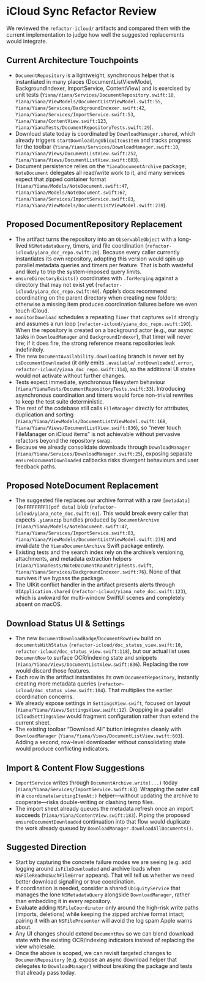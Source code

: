 # iCloud Sync Refactor Review

We reviewed the `refactor-icloud/` artifacts and compared them with the current implementation to judge how well the suggested replacements would integrate.

## Current Architecture Touchpoints
- `DocumentRepository` is a lightweight, synchronous helper that is instantiated in many places (DocumentListViewModel, BackgroundIndexer, ImportService, ContentView) and is exercised by unit tests (`Yiana/Yiana/Services/DocumentRepository.swift:10`, `Yiana/Yiana/ViewModels/DocumentListViewModel.swift:55`, `Yiana/Yiana/Services/BackgroundIndexer.swift:42`, `Yiana/Yiana/Services/ImportService.swift:53`, `Yiana/Yiana/ContentView.swift:123`, `Yiana/YianaTests/DocumentRepositoryTests.swift:29`).
- Download state today is coordinated by `DownloadManager.shared`, which already triggers `startDownloadingUbiquitousItem` and tracks progress for the toolbar (`Yiana/Yiana/Services/DownloadManager.swift:10`, `Yiana/Yiana/Views/DocumentListView.swift:252`, `Yiana/Yiana/Views/DocumentListView.swift:603`).
- Document persistence relies on the `YianaDocumentArchive` package; `NoteDocument` delegates all read/write work to it, and many services expect that zipped container format (`Yiana/Yiana/Models/NoteDocument.swift:47`, `Yiana/Yiana/Models/NoteDocument.swift:67`, `Yiana/Yiana/Services/ImportService.swift:83`, `Yiana/Yiana/ViewModels/DocumentListViewModel.swift:239`).

## Proposed DocumentRepository Replacement
- The artifact turns the repository into an `ObservableObject` with a long-lived `NSMetadataQuery`, timers, and file coordination (`refactor-icloud/yiana_doc_repo.swift:20`). Because every caller currently instantiates its own repository, adopting this version would spin up parallel metadata queries and timers per feature. That is both wasteful and likely to trip the system-imposed query limits.
- `ensureDirectoryExists()` coordinates with `.forMerging` against a directory that may not exist yet (`refactor-icloud/yiana_doc_repo.swift:60`). Apple’s docs recommend coordinating on the parent directory when creating new folders; otherwise a missing item produces coordination failures before we even touch iCloud.
- `monitorDownload` schedules a repeating `Timer` that captures `self` strongly and assumes a run loop (`refactor-icloud/yiana_doc_repo.swift:190`). When the repository is created on a background actor (e.g., our async tasks in `DownloadManager` and `BackgroundIndexer`), that timer will never fire; if it does fire, the strong reference means repositories leak indefinitely.
- The new `DocumentAvailability.downloading` branch is never set by `isDocumentDownloaded` (it only emits `.available`/`.notDownloaded`/`.error`, `refactor-icloud/yiana_doc_repo.swift:114`), so the additional UI states would not activate without further changes.
- Tests expect immediate, synchronous filesystem behaviour (`Yiana/YianaTests/DocumentRepositoryTests.swift:33`). Introducing asynchronous coordination and timers would force non-trivial rewrites to keep the test suite deterministic.
- The rest of the codebase still calls `FileManager` directly for attributes, duplication and sorting (`Yiana/Yiana/ViewModels/DocumentListViewModel.swift:168`, `Yiana/Yiana/Views/DocumentListView.swift:836`), so “never touch FileManager on iCloud items” is not achievable without pervasive refactors beyond the repository swap.
- Because we already consolidate downloads through `DownloadManager` (`Yiana/Yiana/Services/DownloadManager.swift:25`), exposing separate `ensureDocumentDownloaded` callbacks risks divergent behaviours and user feedback paths.

## Proposed NoteDocument Replacement
- The suggested file replaces our archive format with a raw `[metadata][0xFFFFFFFF][pdf data]` blob (`refactor-icloud/yiana_note_doc.swift:61`). This would break every caller that expects `.yianazip` bundles produced by `DocumentArchive` (`Yiana/Yiana/Models/NoteDocument.swift:47`, `Yiana/Yiana/Services/ImportService.swift:83`, `Yiana/Yiana/ViewModels/DocumentListViewModel.swift:239`) and invalidate the `YianaDocumentArchive` Swift package entirely.
- Existing tests and the search index rely on the archive’s versioning, attachments, and metadata extraction helpers (`Yiana/YianaTests/NoteDocumentRoundtripTests.swift`, `Yiana/Yiana/Services/BackgroundIndexer.swift:76`). None of that survives if we bypass the package.
- The UIKit conflict handler in the artifact presents alerts through `UIApplication.shared` (`refactor-icloud/yiana_note_doc.swift:123`), which is awkward for multi-window SwiftUI scenes and completely absent on macOS.

## Download Status UI & Settings
- The new `DocumentDownloadBadge`/`DocumentRowView` build on `documentsWithStatus` (`refactor-icloud/doc_status_view.swift:10`, `refactor-icloud/doc_status_view.swift:118`), but our actual list uses `DocumentRow` to surface OCR/indexing state and snippets (`Yiana/Yiana/Views/DocumentListView.swift:836`). Replacing the row would discard those features.
- Each row in the artifact instantiates its own `DocumentRepository`, instantly creating more metadata queries (`refactor-icloud/doc_status_view.swift:104`). That multiplies the earlier coordination concerns.
- We already expose settings in `SettingsView.swift`, focused on layout (`Yiana/Yiana/Views/SettingsView.swift:12`). Dropping in a parallel `iCloudSettingsView` would fragment configuration rather than extend the current sheet.
- The existing toolbar “Download All” button integrates cleanly with `DownloadManager` (`Yiana/Yiana/Views/DocumentListView.swift:603`). Adding a second, row-level downloader without consolidating state would produce conflicting indicators.

## Import & Content Flow Suggestions
- `ImportService` writes through `DocumentArchive.write(...)` today (`Yiana/Yiana/Services/ImportService.swift:83`). Wrapping the outer call in a `coordinate(writingItemAt:)` helper—without updating the archive to cooperate—risks double-writing or clashing temp files.
- The import sheet already queues the metadata refresh once an import succeeds (`Yiana/Yiana/ContentView.swift:183`). Piping the proposed `ensureDocumentDownloaded` continuation into that flow would duplicate the work already queued by `DownloadManager.downloadAllDocuments()`.

## Suggested Direction
- Start by capturing the concrete failure modes we are seeing (e.g. add logging around `isFileDownloaded` and archive loads when `NSFileReadNoSuchFileError` appears). That will tell us whether we need better download signalling or true coordination.
- If coordination is needed, consider a shared `UbiquityService` that manages the lone `NSMetadataQuery` alongside `DownloadManager`, rather than embedding it in every repository.
- Evaluate adding `NSFileCoordinator` only around the high-risk write paths (imports, deletions) while keeping the zipped archive format intact; pairing it with an `NSFilePresenter` will avoid the log spam Apple warns about.
- Any UI changes should extend `DocumentRow` so we can blend download state with the existing OCR/indexing indicators instead of replacing the view wholesale.
- Once the above is scoped, we can revisit targeted changes to `DocumentRepository` (e.g. expose an async download helper that delegates to `DownloadManager`) without breaking the package and tests that already pass today.
